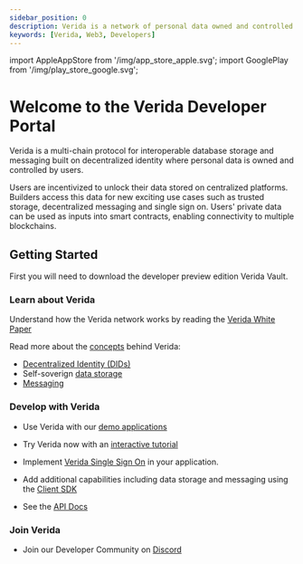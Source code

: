 ```yaml
---
sidebar_position: 0
description: Verida is a network of personal data owned and controlled by users.
keywords: [Verida, Web3, Developers]
---
```

import AppleAppStore from '/img/app_store_apple.svg';
import GooglePlay from '/img/play_store_google.svg';


# Welcome to the Verida Developer Portal
Verida is a multi-chain protocol for interoperable database storage and messaging built on decentralized identity where personal data is owned and controlled by users.

Users are incentivized to unlock their data stored on centralized platforms. Builders access this data for new exciting use cases such as trusted storage, decentralized messaging and single sign on. Users' private data can be used as inputs into smart contracts, enabling connectivity to multiple blockchains.


## Getting Started

First you will need to download the developer preview edition Verida Vault. 

[<AppleAppStore className="appstorebutton" />](https://apps.apple.com/us/app/verida-vault/id1546599632)
[<GooglePlay className="appstorebutton" />](https://play.google.com/store/apps/details?id=io.verida.vault)


### Learn about Verida

Understand how the Verida network works by reading the [Verida White Paper](https://www.verida.io/whitepaper?utm=devportal)

Read more about the [concepts](/docs/concepts) behind Verida:

* [Decentralized Identity (DIDs)](/docs/concepts/accounts-and-identity)
* Self-soverign [data storage](/docs/concepts/data-storage)
* [Messaging](/docs/concepts/messaging)


### Develop with Verida

* Use Verida with our [demo applications](/docs/demos)
* Try Verida now with an [interactive tutorial](/docs/tutorial/introduction)
* Implement [Verida Single Sign On](/docs/single-sign-on-sdk) in your application.
* Add additional capabilities including data storage and messaging using the [Client SDK](/docs/client-sdk)

* See the [API Docs](/docs/api/verida-js)


### Join Verida

* Join our Developer Community on [Discord](https://discord.verida.io)